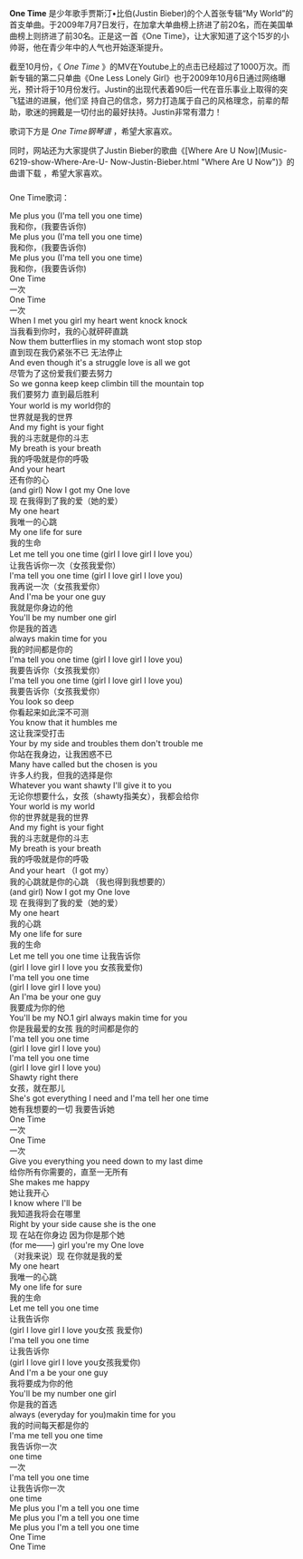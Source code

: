 

**One Time** 是少年歌手贾斯汀•比伯(Justin Bieber)的个人首张专辑“My
World”的首支单曲。于2009年7月7日发行，在加拿大单曲榜上挤进了前20名，而在美国单曲榜上则挤进了前30名。正是这一首《One
Time》，让大家知道了这个15岁的小帅哥，他在青少年中的人气也开始逐渐提升。  
  
截至10月份，《 _One Time_ 》的MV在Youtube上的点击已经超过了1000万次。而新专辑的第二只单曲《One Less Lonely
Girl》也于2009年10月6日通过网络曝光，预计将于10月份发行。Justin的出现代表着90后一代在音乐事业上取得的突飞猛进的进展，他们坚
持自己的信念，努力打造属于自己的风格理念，前辈的帮助，歌迷的拥戴是一切付出的最好扶持。Justin非常有潜力！  
  
歌词下方是 _One Time钢琴谱_ ，希望大家喜欢。  
  
同时，网站还为大家提供了Justin Bieber的歌曲《[Where Are U Now](Music-6219-show-Where-Are-U-
Now-Justin-Bieber.html "Where Are U Now")》的曲谱下载 ，希望大家喜欢。

###  
One Time歌词：

Me plus you (I'ma tell you one time)  
我和你，(我要告诉你)  
Me plus you (I'ma tell you one time)  
我和你，(我要告诉你)  
Me plus you (I'ma tell you one time)  
我和你，(我要告诉你)  
One Time  
一次  
One Time  
一次  
When I met you girl my heart went knock knock  
当我看到你时，我的心就砰砰直跳  
Now them butterflies in my stomach wont stop stop  
直到现在我仍紧张不已 无法停止  
And even though it's a struggle love is all we got  
尽管为了这份爱我们要去努力  
So we gonna keep keep climbin till the mountain top  
我们要努力 直到最后胜利  
Your world is my world你的  
世界就是我的世界  
And my fight is your fight  
我的斗志就是你的斗志  
My breath is your breath  
我的呼吸就是你的呼吸  
And your heart  
还有你的心  
(and girl) Now I got my One love  
现 在我得到了我的爱（她的爱）  
My one heart  
我唯一的心跳  
My one life for sure  
我的生命  
Let me tell you one time (girl I love girl I love you）  
让我告诉你一次（女孩我爱你）  
I'ma tell you one time (girl I love girl I love you)  
我再说一次（女孩我爱你）  
And I'ma be your one guy  
我就是你身边的他  
You'll be my number one girl  
你是我的首选  
always makin time for you  
我的时间都是你的  
I'ma tell you one time (girl I love girl I love you)  
我要告诉你（女孩我爱你）  
I'ma tell you one time (girl I love girl I love you)  
我要告诉你（女孩我爱你）  
You look so deep  
你看起来如此深不可测  
You know that it humbles me  
这让我深受打击  
Your by my side and troubles them don't trouble me  
你站在我身边，让我困惑不已  
Many have called but the chosen is you  
许多人约我，但我的选择是你  
Whatever you want shawty I'll give it to you  
无论你想要什么，女孩（shawty指美女），我都会给你  
Your world is my world  
你的世界就是我的世界  
And my fight is your fight  
我的斗志就是你的斗志  
My breath is your breath  
我的呼吸就是你的呼吸  
And your heart （I got my）  
我的心跳就是你的心跳 （我也得到我想要的）  
(and girl) Now I got my One love  
现 在我得到了我的爱（她的爱）  
My one heart  
我的心跳  
My one life for sure  
我的生命  
Let me tell you one time 让我告诉你  
(girl I love girl I love you 女孩我爱你)  
I'ma tell you one time  
(girl I love girl I love you)  
An I'ma be your one guy  
我要成为你的他  
You'll be my NO.1 girl always makin time for you  
你是我最爱的女孩 我的时间都是你的  
I'ma tell you one time  
(girl I love girl I love you)  
I'ma tell you one time  
(girl I love girl I love you)  
Shawty right there  
女孩，就在那儿  
She's got everything I need and I'ma tell her one time  
她有我想要的一切 我要告诉她  
One Time  
一次  
One Time  
一次  
Give you everything you need down to my last dime  
给你所有你需要的，直至一无所有  
She makes me happy  
她让我开心  
I know where I'll be  
我知道我将会在哪里  
Right by your side cause she is the one  
现 在站在你身边 因为你是那个她  
(for me——) girl you're my One love  
（对我来说）现 在你就是我的爱  
My one heart  
我唯一的心跳  
My one life for sure  
我的生命  
Let me tell you one time  
让我告诉你  
(girl I love girl I love you女孩 我爱你)  
I'ma tell you one time  
让我告诉你  
(girl I love girl I love you女孩我爱你)  
And I'm a be your one guy  
我将要成为你的他  
You'll be my number one girl  
你是我的首选  
always (everyday for you)makin time for you  
我的时间每天都是你的  
I'ma me tell you one time  
我告诉你一次  
one time  
一次  
I'ma tell you one time  
让我告诉你一次  
one time  
Me plus you I'm a tell you one time  
Me plus you I'm a tell you one time  
Me plus you I'm a tell you one time  
One Time  
One Time

